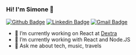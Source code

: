 ### Hi! I'm Simone 👋

[![Github Badge](https://img.shields.io/badge/-Github-000?style=flat-square&logo=Github&logoColor=white&link=https://github.com/simonelopess)](https://github.com/simonelopess)
[![Linkedin Badge](https://img.shields.io/badge/-LinkedIn-blue?style=flat-square&logo=Linkedin&logoColor=white&link=https://www.linkedin.com/in/simone-lopes-52367843/)](https://www.linkedin.com/in/simone-lopes-52367843/)
[![Gmail Badge](https://img.shields.io/badge/-Gmail-c14438?style=flat-square&logo=Gmail&logoColor=white&link=mailto:sisilopes20@gmail.com)](mailto:sisilopes20@gmail.com)

- 🔭 I’m currently working on React at [Dextra](https://www.dextra.com.br/)
- 🌱 I’m currently working with React and Node.JS
- 💬 Ask me about tech, music, travels 
